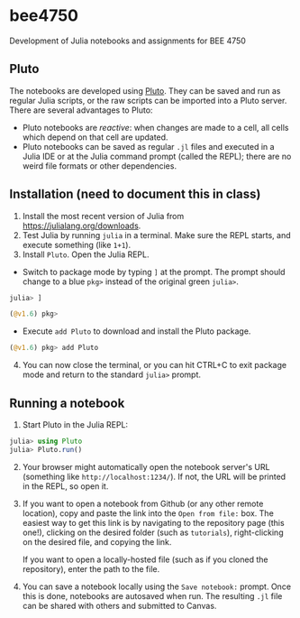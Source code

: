 # bee4750
Development of Julia notebooks and assignments for BEE 4750

## Pluto

The notebooks are developed using [Pluto](https://github.com/fonsp/Pluto.jl/wiki). They can be saved and run as regular Julia scripts, or the raw scripts can be imported into a Pluto server. There are several advantages to Pluto:

* Pluto notebooks are *reactive*: when changes are made to a cell, all cells which depend on that cell are updated.
* Pluto notebooks can be saved as regular `.jl` files and executed in a Julia IDE or at the Julia command prompt (called the REPL); there are no weird file formats or other dependencies.

## Installation (need to document this in class)

1. Install the most recent version of Julia from https://julialang.org/downloads. 
2. Test Julia by running `julia` in a terminal. Make sure the REPL starts, and execute something (like `1+1`).
3. Install `Pluto`. Open the Julia REPL.
  - Switch to package mode by typing `]` at the prompt. The prompt should change to a blue `pkg>` instead of the original green `julia>`.
  ```julia
  julia> ]
  
  (@v1.6) pkg>
  ```
  - Execute `add Pluto` to download and install the Pluto package.
  ```julia
  (@v1.6) pkg> add Pluto
  ```
4. You can now close the terminal, or you can hit CTRL+C to exit package mode and return to the standard `julia>` prompt.

## Running a notebook

1. Start Pluto in the Julia REPL:
  ```julia
  julia> using Pluto
  julia> Pluto.run()
  ```
2. Your browser might automatically open the notebook server's URL (something like `http://localhost:1234/`). If not, the URL will be printed in the REPL, so open it.
3. If you want to open a notebook from Github (or any other remote location), copy and paste the link into the `Open from file:` box. The easiest way to get this link is by navigating to the repository page (this one!), clicking on the desired folder (such as `tutorials`), right-clicking on the desired file, and copying the link.

   If you want to open a locally-hosted file (such as if you cloned the repository), enter the path to the file.
5. You can save a notebook locally using the `Save notebook:` prompt. Once this is done, notebooks are autosaved when run. The resulting `.jl` file can be shared with others and submitted to Canvas.
